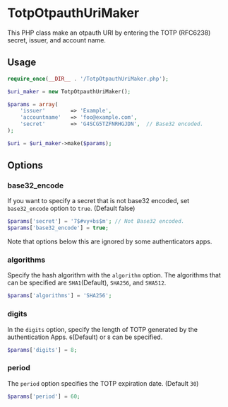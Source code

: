 # TotpOtpauthUriMaker
This PHP class make an otpauth URI by entering the TOTP (RFC6238) secret, issuer, and account name.

## Usage
```PHP
require_once(__DIR__ . '/TotpOtpauthUriMaker.php');

$uri_maker = new TotpOtpauthUriMaker();

$params = array(
    'issuer'        => 'Example',
    'accountname'   => 'foo@example.com',
    'secret'        => 'G4SCG5TZFNRHGJDN',  // Base32 encoded.
);

$uri = $uri_maker->make($params);
```

## Options
### base32_encode
If you want to specify a secret that is not base32 encoded, set `base32_encode` option to `true`. (Default false)
```PHP
$params['secret'] = '7$#vy+bs$m'; // Not Base32 encoded.
$params['base32_encode'] = true;
```

Note that options below this are ignored by some authenticators apps.

### algorithms
Specify the hash algorithm with the `algorithm` option. The algorithms that can be specified are `SHA1`(Default), `SHA256`, and `SHA512`.
```PHP
$params['algorithms'] = 'SHA256';
```

### digits
In the `digits` option, specify the length of TOTP generated by the authentication Apps. `6`(Default) or `8` can be specified.
```PHP
$params['digits'] = 8;
```

### period
The `period` option specifies the TOTP expiration date.  (Default `30`)
```PHP
$params['period'] = 60;

